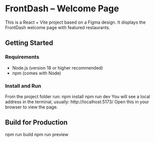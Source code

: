 # FrontDash – Welcome Page

This is a React + Vite project based on a Figma design. It displays the FrontDash welcome page with featured restaurants.

## Getting Started

### Requirements
- Node.js (version 18 or higher recommended)
- npm (comes with Node)

### Install and Run
From the project folder run:
npm install
npm run dev
You will see a local address in the terminal, usually:
http://localhost:5173/
Open this in your browser to view the page.

## Build for Production
npm run build
npm run preview
